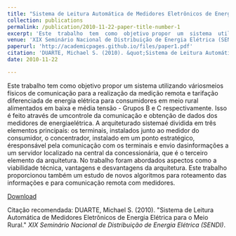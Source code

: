 ```yaml
---
title: "Sistema de Leitura Automática de Medidores Eletrônicos de Energia Elétrica para o Meio Rural"
collection: publications
permalink: /publication/2010-11-22-paper-title-number-1
excerpt: 'Este  trabalho  tem  como  objetivo propor  um  sistema  utilizando  váriosmeios  físicos  de  comunicação para a realização da medição remota e tarifação diferenciada de energia elétrica para consumidores...'
venue: 'XIX Seminário Nacional de Distribuição de Energia Elétrica (SENDI)'
paperurl: 'http://academicpages.github.io/files/paper1.pdf'
citation: 'DUARTE, Michael S. (2010). &quot;Sistema de Leitura Automática de Medidores Eletrônicos de Energia Elétrica para o Meio Rural.&quot; <i>XIX Seminário Nacional de Distribuição de Energia Elétrica (SENDI)</i>.'
date: 2010-11-22

---
```

Este  trabalho  tem  como  objetivo propor  um  sistema  utilizando  váriosmeios  físicos  de  comunicação para a realização da medição remota e tarifação diferenciada de energia elétrica para consumidores em meio rural alimentados em baixa e média tensão - Grupos B e C respectivamente. Isso é feito através de umcontrole da comunicação e obtenção de dados dos medidores de energiaelétrica. A arquiteturado  sistemaé  dividida  em  três  elementos  principais:  os terminais,  instalados  junto  ao medidor  do consumidor, o concentrador, instalado em um ponto estratégico, éresponsável pela comunicação com os terminais  e  envio  dasinformações  a  um servidor localizado na  central  da  concessionária, que  é  o terceiro elemento  da  arquitetura. No  trabalho  foram  abordados  aspectos  como  a  viabilidade  técnica, vantagens  e  desvantagens  da  arquitetura.  Este  trabalho  proporcionou  também  um  estudo  de  novos algoritmos para roteamento das informações e para comunicação remota com medidores.

[Download](http://www.cgti.org.br/publicacoes/wp-content/uploads/2016/03/Sistema-de-Leitura-Automa%CC%81tica-de-Medidores-Eletro%CC%82nicos-de-Energia-Ele%CC%81trica-para-o-Meio-Rural.pdf)

Citação recomendada: DUARTE, Michael S. (2010). &quot;Sistema de Leitura Automática de Medidores Eletrônicos de Energia Elétrica para o Meio Rural.&quot; <i>XIX Seminário Nacional de Distribuição de Energia Elétrica (SENDI)</i>.
